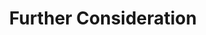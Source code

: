 ---
title: Further Consideration
layout: default
permalink: /further-consideration/
nav_order: 7
has_children: false
---